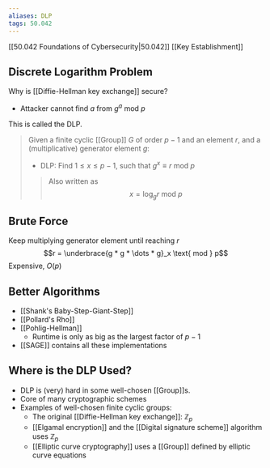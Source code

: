 ```yaml
---
aliases: DLP
tags: 50.042
---
```

[[50.042 Foundations of Cybersecurity|50.042]]
[[Key Establishment]]

## Discrete Logarithm Problem
Why is [[Diffie-Hellman key exchange]] secure?
- Attacker cannot find $a$ from $g^a \text{ mod }p$

This is called the DLP.
> Given a finite cyclic [[Group]] $G$ of order $p-1$ and an element $r$, and a (multiplicative) generator element $g$:
> - DLP: Find $1 \leq x \leq p-1$, such that $g^x \equiv r \text{ mod } p$
> > Also written as
> > $$x = \log_gr \text{ mod } p$$

## Brute Force
Keep multiplying generator element until reaching $r$
$$r = \underbrace{g * g * \dots * g}_x \text{ mod } p$$
Expensive, $O(p)$

## Better Algorithms
- [[Shank's Baby-Step-Giant-Step]]
- [[Pollard's Rho]]
- [[Pohlig-Hellman]]
	- Runtime is only as big as the largest factor of $p-1$
- [[SAGE]] contains all these implementations

## Where is the DLP Used?
- DLP is (very) hard in some well-chosen [[Group]]s.
- Core of many cryptographic schemes
- Examples of well-chosen finite cyclic groups:
	- The original [[Diffie-Hellman key exchange]]: $\mathbb{Z}_p$
	- [[Elgamal encryption]] and the [[Digital signature scheme]] algorithm uses $\mathbb{Z}_p$
	- [[Elliptic curve cryptography]] uses a [[Group]] defined by elliptic curve equations
